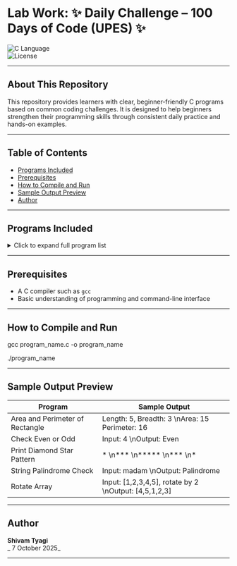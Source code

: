 # Lab Work: ✨ Daily Challenge – 100 Days of Code (UPES) ✨

![C Language](https://img.shields.io/badge/language-C-blue)  
![License](https://img.shields.io/badge/license-MIT-green)

---

## About This Repository

This repository provides learners with clear, beginner-friendly C programs based on common coding challenges. It is designed to help beginners strengthen their programming skills through consistent daily practice and hands-on examples.

---

## Table of Contents

- [Programs Included](#programs-included)  
- [Prerequisites](#prerequisites)  
- [How to Compile and Run](#how-to-compile-and-run)  
- [Sample Output Preview](#sample-output-preview)  
- [Author](#author)  

---

## Programs Included  

<details>
<summary>Click to expand full program list</summary>

### 🧮 Geometry and Conversion
- Calculate Area and Perimeter of Rectangle  
- Calculate Area and Circumference of Circle  
- Convert Temperature from Celsius to Fahrenheit  

### ⚙️ Basic Operations
- Swap Two Numbers (with and without third variable)  
- Sum of First n Natural Numbers  
- Simple and Compound Interest Calculation  
- Convert Seconds to HH:MM:SS  

### 🔀 Conditional Checks
- Check if Number is Even or Odd  
- Check if Number is Positive, Negative, or Zero  
- Determine Leap Year  
- Identify Vowel or Consonant  
- Character Type Check (Uppercase, Lowercase, Digit, Special)  
- Find Largest of Three Numbers  
- Quadratic Roots and Categorization  
- Assign Grades Based on Percentage  
- Triangle Classification  
- Profit or Loss Percentage Calculation  
- Library Fine Calculation with Tiered Rates  
- Electricity Bill Calculation with Slab Rates  
- Basic Calculator (+, -, *, /, %) via Switch-Case  

### 🔁 Loops and Number Series
- Print Numbers 1 to n  
- Sum of First n Odd Numbers  
- Product of Even Numbers  
- Factorial Calculation  
- Reverse a Number  
- Binary Conversion  
- Palindrome and Armstrong Number Checks  
- Prime Number Utilities  
- Factors of a Number  
- HCF and LCM Calculations  
- Digit Sum/Product  
- 1's Complement of Binary Number  
- Swap Digits (first and last)  
- Perfect and Strong Number Checks  
- Sum of Numeric Series  

### ✨ Patterns and Nested Loops
- Star Patterns (Fixed and Incremental)  
- Numeric Patterns (Increasing and Decreasing)  
- Diamond Star Patterns  
- Prime Numbers Listing  

### 📚 Arrays
- 1D and 2D Array Operations: Read, Print, Sum, Max, Min  
- Counting Specific Elements  
- Searching (Linear and Binary)  
- Reversing and Merging Arrays  
- Element Insertions and Deletions  
- Matrix Arithmetic and Properties  

### 🔤 Strings
- Character Count, Vowel and Consonant Count  
- Case Conversion and Toggle  
- Palindrome and Anagram Checks  
- Frequency Counts and Modifications  
- Word Operations: Longest Word, Word Reversals  
- String Rotation Checks  

</details>

---

## Prerequisites

- A C compiler such as `gcc`  
- Basic understanding of programming and command-line interface  

---

## How to Compile and Run

gcc program_name.c -o program_name

./program_name


---

## Sample Output Preview

| Program                        | Sample Output                                                   |
|-------------------------------|----------------------------------------------------------------|
| Area and Perimeter of Rectangle| Length: 5, Breadth: 3  \nArea: 15  Perimeter: 16              |
| Check Even or Odd              | Input: 4  \nOutput: Even                                       |
| Print Diamond Star Pattern     | * \n*** \n***** \n*** \n*                                       |
| String Palindrome Check        | Input: madam  \nOutput: Palindrome                              |
| Rotate Array                  | Input: [1,2,3,4,5], rotate by 2  \nOutput: [4,5,1,2,3]           |

---

## Author

**Shivam Tyagi**  
_ 7 October 2025_

---
